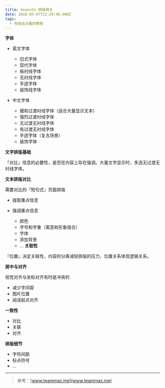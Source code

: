 ```yaml
---
title: keynote 排版相关
date: 2016-05-07T22:29:40.000Z
tags:
  - 写给自己看的教程
---
```


**字体**

-	英文字体

	-	旧式字体
	-	现代字体
	-	板衬线字体
	-	无衬线字体
	-	手迹字体
	-	装饰线字体
-	中文字体

	-	缓和过渡衬线字体（适合大量显示文本）
	-	强烈过渡衬线字体
	-	无过渡无衬线字体
	-	有过渡无衬线字体
	-	手迹字体（复古场景）
	-	装饰字体

**文字排版基础**

『对比』信息的必要性，是否在内容上存在强调。大量文字显示时，多选无过渡无衬线字体。

**文本排版对比**

需要对比的『短句式』页面排版

-	提取重点信息
-	强调重点信息

	-	颜色
	-	字号和字重（寓意和形象隐合）
	-	字体
	-	添加背景
	-	...
**关联性**


『位置』决定关联性，内容的分离减轻排版的压力，位置关系体现逻辑关系。

**居中与对齐**

视觉对齐与坐标对齐有时是冲突的

-	减少字间距
-	图片位置
-	阅读起点对齐

**一致性**

-	对比
-	关联
-	对齐

**排版细节**

-	字符间距
-	标点符号
-	...

---
>参考：[www.teammax.me](www.teammax.me)
